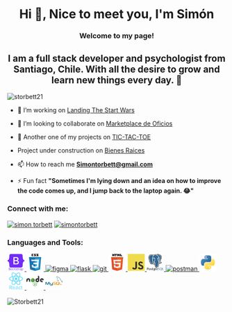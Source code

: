 <h1 align="center">Hi 👋, Nice to meet you, I'm Simón</h1>
<h3 align="center">Welcome to my page!</h3>
<h2 align="center"> I am a full stack developer and psychologist from Santiago, Chile. With all the desire to grow and learn new things every day. 🚀 </h2>
<p align="left"> <img src="https://komarev.com/ghpvc/?username=storbett21&label=Profile%20views&color=0e75b6&style=flat" alt="storbett21" /> </p>

- 🔭 I’m working on [Landing The Start Wars](https://github.com/4GeeksAcademy/simon-torbett-startwars)

- 👯 I’m looking to collaborate on [Marketplace de Oficios](https://github.com/Felipe-LasHeras/Presentacion-final-4geek)

- 🔭 Another one of my projects on [TIC-TAC-TOE](https://github.com/Storbett21/videojuego-con-react)

-   Project under construction on [Bienes Raices](https://github.com/Storbett21/Bienes-Raices-proyect)

- 📫 How to reach me **Simontorbett@gmail.com**

- ⚡ Fun fact **"Sometimes I'm lying down and an idea on how to improve the code comes up, and I jump back to the laptop again. 😂"**

<h3 align="left">Connect with me:</h3>
<p align="left">
<a href="https://linkedin.com/in/simon torbett" target="blank"><img align="center" src="https://raw.githubusercontent.com/rahuldkjain/github-profile-readme-generator/master/src/images/icons/Social/linked-in-alt.svg" alt="simon torbett" height="30" width="40" /></a>
<a href="https://instagram.com/simontorbett" target="blank"><img align="center" src="https://raw.githubusercontent.com/rahuldkjain/github-profile-readme-generator/master/src/images/icons/Social/instagram.svg" alt="simontorbett" height="30" width="40" /></a>
</p>

<h3 align="left">Languages and Tools:</h3>
<p align="left"> 
    <a href="https://getbootstrap.com" target="_blank" rel="noreferrer">
        <img src="https://raw.githubusercontent.com/devicons/devicon/master/icons/bootstrap/bootstrap-plain-wordmark.svg" alt="bootstrap" width="40" height="40"/>
    </a>
    <a href="https://www.w3schools.com/css/" target="_blank" rel="noreferrer">
        <img src="https://raw.githubusercontent.com/devicons/devicon/master/icons/css3/css3-original-wordmark.svg" alt="css3" width="40" height="40"/>
    </a>
    <a href="https://www.figma.com/" target="_blank" rel="noreferrer">
        <img src="https://www.vectorlogo.zone/logos/figma/figma-icon.svg" alt="figma" width="40" height="40"/>
    </a>
    <a href="https://flask.palletsprojects.com/" target="_blank" rel="noreferrer">
        <img src="https://www.vectorlogo.zone/logos/pocoo_flask/pocoo_flask-icon.svg" alt="flask" width="40" height="40"/>
    </a>
    <a href="https://git-scm.com/" target="_blank" rel="noreferrer">
        <img src="https://www.vectorlogo.zone/logos/git-scm/git-scm-icon.svg" alt="git" width="40" height="40"/>
    </a>
    <a href="https://www.w3.org/html/" target="_blank" rel="noreferrer">
        <img src="https://raw.githubusercontent.com/devicons/devicon/master/icons/html5/html5-original-wordmark.svg" alt="html5" width="40" height="40"/>
    </a>
    <a href="https://developer.mozilla.org/en-US/docs/Web/JavaScript" target="_blank" rel="noreferrer">
        <img src="https://raw.githubusercontent.com/devicons/devicon/master/icons/javascript/javascript-original.svg" alt="javascript" width="40" height="40"/>
    </a>
    <a href="https://www.postgresql.org" target="_blank" rel="noreferrer">
        <img src="https://raw.githubusercontent.com/devicons/devicon/master/icons/postgresql/postgresql-original-wordmark.svg" alt="postgresql" width="40" height="40"/>
    </a>
    <a href="https://postman.com" target="_blank" rel="noreferrer">
        <img src="https://www.vectorlogo.zone/logos/getpostman/getpostman-icon.svg" alt="postman" width="40" height="40"/>
    </a>
    <a href="https://www.python.org" target="_blank" rel="noreferrer">
        <img src="https://raw.githubusercontent.com/devicons/devicon/master/icons/python/python-original.svg" alt="python" width="40" height="40"/>
    </a>
    <a href="https://reactjs.org/" target="_blank" rel="noreferrer">
        <img src="https://raw.githubusercontent.com/devicons/devicon/master/icons/react/react-original-wordmark.svg" alt="react" width="40" height="40"/>
    </a>
    <a href="https://nodejs.org" target="_blank" rel="noreferrer">
        <img src="https://raw.githubusercontent.com/devicons/devicon/master/icons/nodejs/nodejs-original-wordmark.svg" alt="nodejs" width="40" height="40"/>
    </a>
    <a href="https://www.mysql.com/" target="_blank" rel="noreferrer">
        <img src="https://raw.githubusercontent.com/devicons/devicon/master/icons/mysql/mysql-original-wordmark.svg" alt="mysql" width="40" height="40"/>
    </a>
</p>
<p align="left">  
 <img align="center" src="https://github-readme-stats.vercel.app/api/top-langs/?username=Storbett21&layout=compact&langs_count=10&theme=dark&v=1" alt="Storbett21" "most used languages" />

</p>
  

